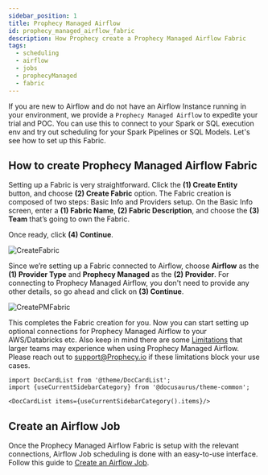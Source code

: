 ```yaml
---
sidebar_position: 1
title: Prophecy Managed Airflow
id: prophecy_managed_airflow_fabric
description: How Prophecy create a Prophecy Managed Airflow Fabric
tags:
  - scheduling
  - airflow
  - jobs
  - prophecyManaged
  - fabric
---
```


If you are new to Airflow and do not have an Airflow Instance running in your environment, we provide a `Prophecy Managed Airflow` to expedite your trial and POC.
You can use this to connect to your Spark or SQL execution env and try out scheduling for your Spark Pipelines or SQL Models.
Let's see how to set up this Fabric.

## How to create Prophecy Managed Airflow Fabric

Setting up a Fabric is very straightforward. Click the **(1) Create Entity** button, and choose **(2) Create Fabric** option. The Fabric creation is composed of two steps: Basic Info and Providers setup.
On the Basic Info screen, enter a **(1) Fabric Name**, **(2) Fabric Description**, and choose the **(3) Team** that’s going to own the Fabric.

Once ready, click **(4) Continue**.

![CreateFabric](../img/Create_Fabric.png)

Since we’re setting up a Fabric connected to Airflow, choose **Airflow** as the **(1) Provider Type** and **Prophecy Managed** as the **(2) Provider**.
For connecting to Prophecy Managed Airflow, you don't need to provide any other details, so go ahead and click on **(3) Continue**.

![CreatePMFabric](../img/Create_PM_Fabric.png)

This completes the Fabric creation for you. Now you can start setting up optional connections for Prophecy Managed Airflow to your AWS/Databricks etc. Also keep in mind there are some [Limitations](./) that larger teams may experience when using Prophecy Managed Airflow. Please reach out to support@Prophecy.io if these limitations block your use cases.

```mdx-code-block
import DocCardList from '@theme/DocCardList';
import {useCurrentSidebarCategory} from '@docusaurus/theme-common';

<DocCardList items={useCurrentSidebarCategory().items}/>
```

## Create an Airflow Job

Once the Prophecy Managed Airflow Fabric is setup with the relevant connections, Airflow Job scheduling is done with an easy-to-use interface. Follow this guide to [Create an Airflow Job](/docs/Orchestration/airflow/getting-started-with-low-code-airflow.md#2-create-an-airflow-job).
